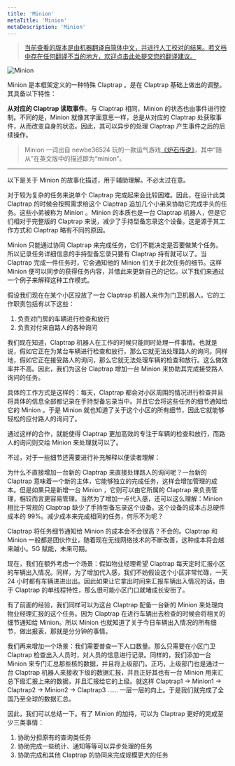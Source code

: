 ```yaml
---
title: 'Minion'
metaTitle: 'Minion'
metaDescription: 'Minion'
---
```


> [当前查看的版本是由机器翻译自简体中文，并进行人工校对的结果。若文档中存在任何翻译不当的地方，欢迎点击此处提交您的翻译建议。](https://crwd.in/newbeclaptrap)

![Minion](/images/20190228-002.gif)

Minion 是本框架定义的一种特殊 Claptrap 。是在 Claptrap 基础上做出的调整。其具备以下特性：

**从对应的 Claptrap 读取事件**。与 Claptrap 相同，Minion 的状态也由事件进行控制。不同的是，Minion 就像其字面意思一样，总是从对应的 Claptrap 处获取事件，从而改变自身的状态。因此，其可以异步的处理 Claptrap 产生事件之后的后续操作。

> Minion 一词出自 newbe36524 玩的一款运气游戏[《炉石传说》](https://zh.moegirl.org/%E7%82%89%E7%9F%B3%E4%BC%A0%E8%AF%B4)，其中“随从”在英文版中的描述即为“minion”。

---

以下是关于 Minion 的故事化描述，用于辅助理解。不必太过在意。

对于较为复杂的任务来说单个 Claptrap 完成起来会比较困难。因此，在设计此类 Claptrap 的时候会按照需求给这个 Claptrap 追加几个小弟来协助它完成手头的任务。这些小弟被称为 Minion 。Minion 的本质也是一台 Claptrap 机器人，但是它们相对于完整版的 Claptrap 来说，减少了手持型备忘录这个设备。这是源于其工作方式和 Claptrap 略有不同的原因。

Minion 只能通过协同 Claptrap 来完成任务，它们不能决定是否要做某个任务。所以记录任务详细信息的手持型备忘录只要有 Claptrap 持有就可以了。当 Claptrap 完成一件任务时，它会通知他的 Minion 们关于此次任务的细节。这样 Minion 便可以同步的获得任务内容，并借此来更新自己的记忆。以下我们来通过一个例子来解释这种工作模式。

假设我们现在在某个小区投放了一台 Claptrap 机器人来作为门卫机器人。它的工作职责包括有以下这些：

1. 负责对门房的车辆进行检查和放行
2. 负责对付来自路人的各种询问

我们现在知道，Claptrap 机器人在工作的时候只能同时处理一件事情。也就是说，假如它正在为某台车辆进行检查和放行，那么它就无法处理路人的询问。同样地，假如它正在接受路人的询问，那么它就无法处理车辆的检查和放行。这么做效率并不高。因此，我们为这台 Claptrap 增加一台 Minion 来协助其完成接受路人询问的任务。

具体的工作方式是这样的：每天，Claptrap 都会对小区周围的情况进行检查并且将具体的信息全部都记录在手持型备忘录当中。并且它会将这些任务的细节通知给它的 Minion 。于是 Minion 就也知道了关于这个小区的所有细节，因此它就能够轻松的应付路人的询问了。

通过这样的合作，就能使得 Claptrap 更加高效的专注于车辆的检查和放行，而路人的询问则交给 Minion 来处理就可以了。

不过，对于一些细节还需要进行补充解释以便读者理解：

为什么不直接增加一台新的 Claptrap 来直接处理路人的询问呢？一台新的 Claptrap 意味着一个新的主体，它能够独立的完成任务，这样会增加管理的成本。但是如果只是新增一台 Minion ，它则可以由它所属的 Claptrap 来负责管理，相较而言更容易管理。当然为了增加一点代入感，还可以这么理解：Minion 相比于常规的 Claptrap 缺少了手持型备忘录这个设备。这个设备的成本占总硬件成本的 99%。减少成本来完成相同的任务，何乐不为呢？

Claptrap 将任务细节通知给 Minion 的成本会不会很高？不会的。Claptrap 和 Minion 一般都是团伙作业，随着现在无线网络技术的不断改善，这种成本将会越来越小。5G 赋能，未来可期。

现在，我们在额外考虑一个场景：假如物业经理希望 Claptrap 每天定时汇报小区的车辆出入情况。同样，为了增加代入感，我们不妨假设这个小区非常忙碌，一天 24 小时都有车辆进进出出。因此如果让它拿出时间来汇报车辆出入情况的话，由于 Claptrap 的单线程特性，那么很可能小区门口就堵成长安街了。

有了前面的经验，我们同样可以为这台 Claptrap 配备一台新的 Minion 来处理向物业经理汇报的这个任务。因为 Claptrap 在进行车辆出去检查的时候会将相关的细节通知给 Minion。所以 Minion 也就知道了关于今日车辆出入情况的所有细节，做出报表，那就是分分钟的事情。

我们再来增加一个场景：我们需要普查一下人口数量。那么只需要在小区门卫 Claptrap 检查出入人员时，对人员的信息进行记录。同样的，我们添加一台 Minion 来专门汇总那些核的数据，并且将上级部门。正巧，上级部门也是通过一台 Claptrap 机器人来接收下级的数据汇报，并且正好其也有一台 Minion 用来汇总下级汇报上来的数据，并且汇报给它的上级。就这样 Claptrap1 -> Minion1 -> Claptrap2 -> Minion2 -> Claptrap3 …… 一层一层的向上。于是我们就完成了全国乃至全球的数据汇总。

因此，我们可以总结一下。有了 Minion 的加持，可以为 Claptrap 更好的完成至少三类事情：

1. 协助分担原有的查询类任务
2. 协助完成一些统计、通知等等可以异步处理的任务
3. 协助完成和其他 Claptrap 的协同来完成规模更大的任务
